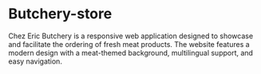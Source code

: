 # Butchery-store
Chez Eric Butchery is a responsive web application designed to showcase and facilitate the ordering of fresh meat products. The website features a modern design with a meat-themed background, multilingual support, and easy navigation.
